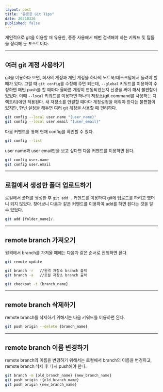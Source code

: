 ```yaml
---
layout: post
title: "유용한 Git Tips"
date: 20210326
published: false
---
```


개인적으로 git을 이용할 때 유용한, 종종 사용해서 매번 검색해야 하는 키워드 및 팁들을 정리해 둔 포스트이다.

<hr>

## 여러 git 계정 사용하기
git을 이용하다 보면, 회사의 계정과 개인 계정을 하나의 노트북/데스크탑에서 돌려야 할 때가 있다. 그럴 때 `git config`를 수정해 주면 되는데, `--global` 키워드를 이용하여 수정하면 매번 push를 할 때마다 올바른 계정이 연동되었는지 신경을 써야 해서 불편함이 있었다. 이때 `--local` 키워드를 이용하면 하나의 저장소(git command를 사용하는 디렉토리)에만 적용된다. 새 저장소를 연결할 때마다 계정설정을 해줘야 한다는 불편함이 있지만, 한번 설정을 해두면 여러 git 계정을 사용할 때 편리하다.
```bash
git config --local user.name "{user_name}"
git config --local user.email "{user_email}"
```
다음 커멘드를 통해 현재 config를 확인할 수 있다.
```bash
git config --list
```
user name과 user email만을 보고 싶다면 다음 커멘드를 이용하면 된다.
```bash
git config user.name
git config user.email
```

<hr>

## 로컬에서 생성한 폴더 업로드하기
로컬에서 폴더를 생성한 후 `git add .` 커멘드를 이용하여 git에 업로드를 하려고 했더니 되지 않았다. 찾아보니 다음과 같은 커멘드를 이용하여 add를 하면 된다는 것을 알 수 있었다.
```bash
git add {folder_name}/.
```

<hr>

## remote branch 가져오기
원격에서 branch를 가져올 때에는 다음과 같은 순서로 진행하면 된다.
```bash
git remote update
```
```bash
git branch -r   //원격 저장소 branch 출력
git branch -a   //로컬 저장소 branch 출력
```
```bash
git checkout -t {branch_name}
```

<hr>

## remote branch 삭제하기
remote branch를 삭제하기 위해서는 다음 키워드를 이용하면 된다.
```bash
git push origin --delete {branch_name}
```

<hr>

## remote branch 이름 변경하기
remote branch의 이름을 변경하기 위해서는 로컬에서 branch의 이름을 변경하고, remote branch 삭제 후 다시 push해야 한다.
```bash
git branch -m {old_branch_name} {new_branch_name}
git push origin :{old_branch_name}
git push origin {new_branch_name}
```
